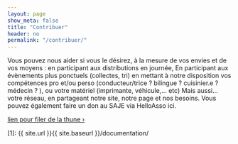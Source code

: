 ```yaml
---
layout: page
show_meta: false
title: "Contribuer"
header: no
permalink: "/contribuer/"
---
```

Vous pouvez nous aider si vous le désirez, à la mesure de vos envies et de vos moyens :
en participant aux distributions en journée,
En participant aux évènements plus ponctuels (collectes, tri)
en mettant à notre disposition vos compétences pro et/ou perso (conducteur/trice ? bilingue ? cuisinier.e ? médecin ? ), ou votre matériel (imprimante, véhicule,... etc)
Mais aussi...  votre réseau, en partageant notre site, notre page et nos besoins.
Vous pouvez également faire un don au SAJE via HelloAsso ici.

<a class="radius button small" href="{{ site.url }}{{ site.baseurl }}/documentation/">lien pour filer de la thune ›</a>


 [1]: {{ site.url }}{{ site.baseurl }}/documentation/
